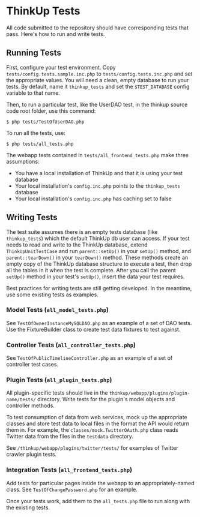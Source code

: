 # ThinkUp Tests

All code submitted to the repository should have corresponding tests that pass. Here's how to run and write tests. 

## Running Tests

First, configure your test environment. Copy `tests/config.tests.sample.inc.php` to `tests/config.tests.inc.php` and 
set the appropriate values. You will need a clean, empty database to run your tests. By default, name it 
`thinkup_tests` and set the `$TEST_DATABASE` config variable to that name.

Then, to run a particular test, like the UserDAO test, in the thinkup source code root folder, use this command: 

    $ php tests/TestOfUserDAO.php

To run all the tests, use:

    $ php tests/all_tests.php

The webapp tests contained in `tests/all_frontend_tests.php` make three assumptions:

* You have a local installation of ThinkUp and that it is using your test database
* Your local installation's `config.inc.php` points to the `thinkup_tests` database
* Your local installation's `config.inc.php` has caching set to false

## Writing Tests

The test suite assumes there is an empty tests database (like `thinkup_tests`) which the default ThinkUp db user 
can access. If your test needs to read and write to the ThinkUp database, extend `ThinkUpUnitTestCase` and run 
`parent::setUp()` in your `setUp()` method, and `parent::tearDown()` in your `tearDown()` method. These methods create 
an empty copy of the ThinkUp database structure to execute a test, then drop all the tables in it when the test is
complete. After you call the parent `setUp()` method in your test's `setUp()`, insert the data your test requires. 

Best practices for writing tests are still getting developed. In the meantime, use some existing tests as examples. 

### Model Tests (`all_model_tests.php`)

See `TestOfOwnerInstanceMySQLDAO.php` as an example of a set of DAO tests. Use the FixtureBuilder class to create test
data fixtures to test against.

### Controller Tests (`all_controller_tests.php`)

See `TestOfPublicTimelineController.php` as an example of a set of controller test cases.

### Plugin Tests (`all_plugin_tests.php`)

All plugin-specific tests should live in the `thinkup/webapp/plugins/plugin-name/tests/` directory. Write tests
for the plugin's model objects and controller methods. 

To test consumption of data from web services, mock up the appropriate classes and store test data to local files in 
the format the API would return them in. For example, the `classes/mock.TwitterOAuth.php` class reads Twitter data from 
the files in the `testdata` directory. 

See `/thinkup/webapp/plugins/twitter/tests/` for examples of Twitter crawler plugin tests. 

### Integration Tests (`all_frontend_tests.php`)

Add tests for particular pages inside the webapp to an appropriately-named class. See `TestOfChangePassword.php` for an
example. 

Once your tests work, add them to the `all_tests.php` file to run along with the existing tests. 
